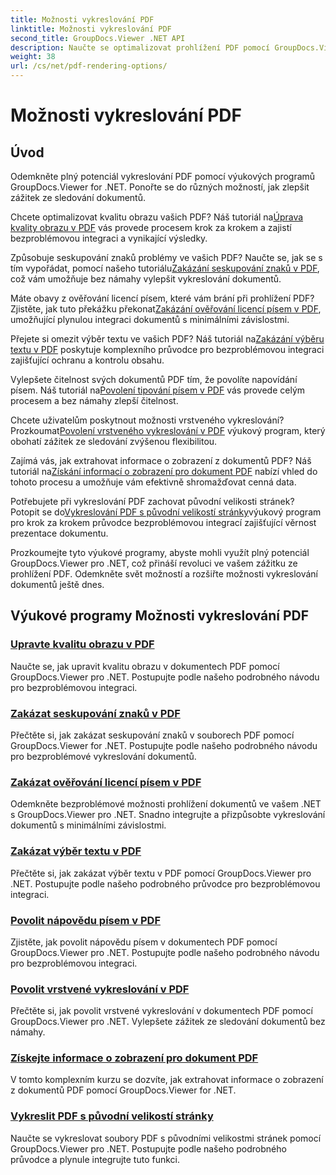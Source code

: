```yaml
---
title: Možnosti vykreslování PDF
linktitle: Možnosti vykreslování PDF
second_title: GroupDocs.Viewer .NET API
description: Naučte se optimalizovat prohlížení PDF pomocí GroupDocs.Viewer .NET výukových programů. Prozkoumejte možnosti vykreslování PDF, jako je úprava kvality obrazu a zakázání výběru textu.
weight: 38
url: /cs/net/pdf-rendering-options/
---
```


# Možnosti vykreslování PDF


## Úvod

Odemkněte plný potenciál vykreslování PDF pomocí výukových programů GroupDocs.Viewer for .NET. Ponořte se do různých možností, jak zlepšit zážitek ze sledování dokumentů.

 Chcete optimalizovat kvalitu obrazu vašich PDF? Náš tutoriál na[Úprava kvality obrazu v PDF](./adjust-image-quality-pdf/) vás provede procesem krok za krokem a zajistí bezproblémovou integraci a vynikající výsledky.

 Způsobuje seskupování znaků problémy ve vašich PDF? Naučte se, jak se s tím vypořádat, pomocí našeho tutoriálu[Zakázání seskupování znaků v PDF](./disable-characters-grouping-pdf/), což vám umožňuje bez námahy vylepšit vykreslování dokumentů.

 Máte obavy z ověřování licencí písem, které vám brání při prohlížení PDF? Zjistěte, jak tuto překážku překonat[Zakázání ověřování licencí písem v PDF](./disable-font-license-verifications-pdf/), umožňující plynulou integraci dokumentů s minimálními závislostmi.

Přejete si omezit výběr textu ve vašich PDF? Náš tutoriál na[Zakázání výběru textu v PDF](./disable-text-selection-pdf/) poskytuje komplexního průvodce pro bezproblémovou integraci zajišťující ochranu a kontrolu obsahu.

 Vylepšete čitelnost svých dokumentů PDF tím, že povolíte napovídání písem. Náš tutoriál na[Povolení tipování písem v PDF](./enable-font-hinting-pdf/) vás provede celým procesem a bez námahy zlepší čitelnost.

 Chcete uživatelům poskytnout možnosti vrstveného vykreslování? Prozkoumat[Povolení vrstveného vykreslování v PDF](./enable-layered-rendering-pdf/) výukový program, který obohatí zážitek ze sledování zvýšenou flexibilitou.

 Zajímá vás, jak extrahovat informace o zobrazení z dokumentů PDF? Náš tutoriál na[Získání informací o zobrazení pro dokument PDF](./get-view-info-pdf-document/) nabízí vhled do tohoto procesu a umožňuje vám efektivně shromažďovat cenná data.

 Potřebujete při vykreslování PDF zachovat původní velikosti stránek? Potopit se do[Vykreslování PDF s původní velikostí stránky](./render-pdf-original-page-size/)výukový program pro krok za krokem průvodce bezproblémovou integrací zajišťující věrnost prezentace dokumentu.

Prozkoumejte tyto výukové programy, abyste mohli využít plný potenciál GroupDocs.Viewer pro .NET, což přináší revoluci ve vašem zážitku ze prohlížení PDF. Odemkněte svět možností a rozšiřte možnosti vykreslování dokumentů ještě dnes.
## Výukové programy Možnosti vykreslování PDF
### [Upravte kvalitu obrazu v PDF](./adjust-image-quality-pdf/)
Naučte se, jak upravit kvalitu obrazu v dokumentech PDF pomocí GroupDocs.Viewer pro .NET. Postupujte podle našeho podrobného návodu pro bezproblémovou integraci.
### [Zakázat seskupování znaků v PDF](./disable-characters-grouping-pdf/)
Přečtěte si, jak zakázat seskupování znaků v souborech PDF pomocí GroupDocs.Viewer for .NET. Postupujte podle našeho podrobného návodu pro bezproblémové vykreslování dokumentů.
### [Zakázat ověřování licencí písem v PDF](./disable-font-license-verifications-pdf/)
Odemkněte bezproblémové možnosti prohlížení dokumentů ve vašem .NET s GroupDocs.Viewer pro .NET. Snadno integrujte a přizpůsobte vykreslování dokumentů s minimálními závislostmi.
### [Zakázat výběr textu v PDF](./disable-text-selection-pdf/)
Přečtěte si, jak zakázat výběr textu v PDF pomocí GroupDocs.Viewer pro .NET. Postupujte podle našeho podrobného průvodce pro bezproblémovou integraci.
### [Povolit nápovědu písem v PDF](./enable-font-hinting-pdf/)
Zjistěte, jak povolit nápovědu písem v dokumentech PDF pomocí GroupDocs.Viewer pro .NET. Postupujte podle našeho podrobného návodu pro bezproblémovou integraci.
### [Povolit vrstvené vykreslování v PDF](./enable-layered-rendering-pdf/)
Přečtěte si, jak povolit vrstvené vykreslování v dokumentech PDF pomocí GroupDocs.Viewer pro .NET. Vylepšete zážitek ze sledování dokumentů bez námahy.
### [Získejte informace o zobrazení pro dokument PDF](./get-view-info-pdf-document/)
V tomto komplexním kurzu se dozvíte, jak extrahovat informace o zobrazení z dokumentů PDF pomocí GroupDocs.Viewer for .NET.
### [Vykreslit PDF s původní velikostí stránky](./render-pdf-original-page-size/)
Naučte se vykreslovat soubory PDF s původními velikostmi stránek pomocí GroupDocs.Viewer pro .NET. Postupujte podle našeho podrobného průvodce a plynule integrujte tuto funkci.